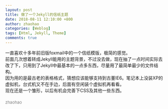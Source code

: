 ```yaml
---
layout: post
title: 做了一个Jekyll的信纸主题
date: 2018-08-11 12:10:00 +800
author: zhaohao
categories: [Weblog]
tags: [Html, Jekyll, Theme]
comments: true 
---
```


一直喜欢十多年前旧版foxmail中的一个信纸模版，极简的感觉。    
前面几次想着转成Jekyll能用的主题背景，不过没去做，现在抽了一点时间实际去改了下，只用到了Jekyll中最基本的一点多东西，尽量用了最简单最少的文件结构。    
因为用的是最古老的表格格式，猜想应该能够支持到古董IE6。笔记本上没装XP的虚拟机，台式机又不在手边，后面有空闲装个虚拟机再看看。    
现在还是一个雏形，以后有机会完善下CSS及其他一些东西。     
　　　　    
<font size="2" color="gray">zhaohao</font>    